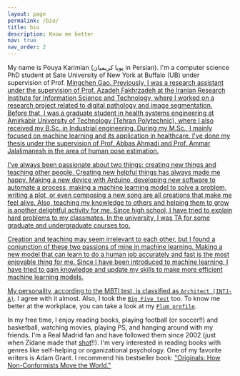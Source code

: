 ```yaml
---
layout: page
permalink: /bio/
title: bio
description: Know me better
nav: true
nav_order: 2
---
```


My name is Pouya Karimian (پویا کریمیان in Persian). I'm a computer science PhD student at Sate University of New York at Buffalo (UB) under supervision of Prof. <a href="https://cse.buffalo.edu/~mgao8/">Mingchen Gao. Previously, I was a research assistant under the supervision of Prof. Azadeh Fakhrzadeh at the Iranian Research Institute for Information Science and Technology, where I worked on a research project related to digital pathology and image segmentation. Before that, I was a graduate student in health systems engineering at Amirkabir University of Technology (Tehran Polytechnic), where I also received my B.Sc. in Industrial engineering. During my M.Sc., I mainly focused on machine learning and its application in healthcare. I've done my thesis under the supervision of Prof. Abbas Ahmadi and Prof. Ammar Jalalimanesh in the area of human pose estimation.

I've always been passionate about two things: creating new things and teaching other people. Creating new helpful things has always made me happy. Making a new device with Arduino, developing new software to automate a process, making a machine learning model to solve a problem, writing a plot, or even composing a new song are all creations that make me feel alive. Also, teaching my knowledge to others and helping them to grow is another delightful activity for me. Since high school, I have tried to explain hard problems to my classmates. In the university, I was TA for some graduate and undergraduate courses too.

Creation and teaching may seem irrelevant to each other, but I found a conjunction of these two passions of mine in machine learning. Making a new model that can learn to do a human job accurately and fast is the most enjoyable thing for me. Since I have been introduced to machine learning, I have tried to gain knowledge and update my skills to make more efficient machine learning models.

My personality, according to the MBTI test, is classified as [`Architect (INTJ-A)`](https://www.16personalities.com/profiles/bc7a4e0835e4d). I agree with it almost. Also, I took the [`Big Five test`](https://bigfive-test.com/result/64d4ac99c945bb00087d7e0d) too. To know me better at the workplace, you can take a look at my [`Plum profile`](https://secure.plum.io/p/w_q5yuS2U4iM0ejTi2FONw).

In my free time, I enjoy reading books, playing football (or soccer!!) and basketball, watching movies, playing PS, and hanging around with my friends. I'm a Real Madrid fan and have followed them since 2002 (just when Zidane made that [shot](https://youtu.be/rFfomw-Z4uE?si=UD7X54t6oqETUKG8)!!). I'm very interested in reading books with genres like self-helping or organizational psychology. One of my favorite writers is Adam Grant. I recommend his bestseller book: ["Originals: How Non-Conformists Move the World."](https://adamgrant.net/book/originals/)